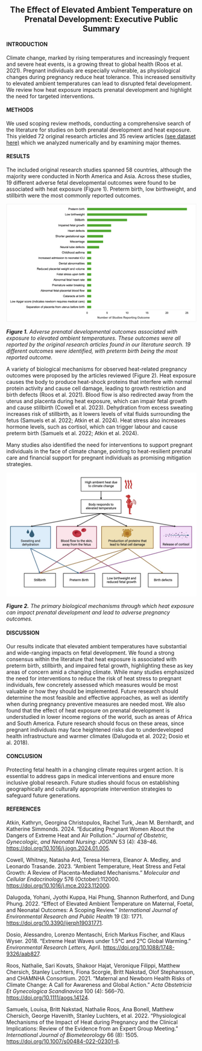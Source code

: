 <h2 align="center">The Effect of Elevated Ambient Temperature on Prenatal Development: Executive Public Summary</h2>

#### INTRODUCTION
Climate change, marked by rising temperatures and increasingly frequent and severe heat events, is a growing threat to global health (Roos et al. 2021). Pregnant individuals are especially vulnerable, as physiological changes during pregnancy reduce heat tolerance. This increased sensitivity to elevated ambient temperatures can lead to disrupted fetal development. We review how heat exposure impacts prenatal development and highlight the need for targeted interventions.

#### METHODS
We used scoping review methods, conducting a comprehensive search of the literature for studies on both prenatal development and heat exposure. This yielded 72 original research articles and 35 review articles [(see dataset here)](106ReferenceList.md) which we analyzed numerically and by examining major themes. 

#### RESULTS
The included original research studies spanned 58 countries, although the majority were conducted in North America and Asia. Across these studies, 19 different adverse fetal developmental outcomes were found to be associated with heat exposure (Figure 1). Preterm birth, low birthweight, and stillbirth were the most commonly reported outcomes.

<p align="center"><img src="Execsumm_bargraph.png" alt="Histogram of developmental outcomes" width="800"/></p>
  
  ***Figure 1.** Adverse prenatal developmental outcomes associated with exposure to elevated ambient temperatures. These outcomes were all reported by the original research articles found in our literature search. 19 different outcomes were identified, with preterm birth being the most reported outcome.*

A variety of biological mechanisms for observed heat-related pregnancy outcomes were proposed by the articles reviewed (Figure 2). Heat exposure causes the body to produce heat-shock proteins that interfere with normal protein activity and cause cell damage, leading to growth restriction and birth defects (Roos et al. 2021). Blood flow is also redirected away from the uterus and placenta during heat exposure, which can impair fetal growth and cause stillbirth (Cowell et al. 2023). Dehydration from excess sweating increases risk of stillbirth, as it lowers levels of vital fluids surrounding the fetus (Samuels et al. 2022; Atkin et al. 2024). Heat stress also increases hormone levels, such as cortisol, which can trigger labour and cause preterm birth (Samuels et al. 2022; Atkin et al. 2024).

Many studies also identified the need for interventions to support pregnant individuals in the face of climate change, pointing to heat-resilient prenatal care and financial support for pregnant individuals as promising mitigation strategies. 

<p align="center">
<img src="Execsumm_flowchart.jpeg" alt="Flow chart of biological mechanisms by which heat stress impacts prenatal development" width="800"/></p>

***Figure 2.** The primary biological mechanisms through which heat exposure can impact prenatal development and lead to adverse pregnancy outcomes.*

#### DISCUSSION
Our results indicate that elevated ambient temperatures have substantial and wide-ranging impacts on fetal development. We found a strong consensus within the literature that heat exposure is associated with preterm birth, stillbirth, and impaired fetal growth, highlighting these as key areas of concern amid a changing climate. While many studies emphasized the need for interventions to reduce the risk of heat stress to pregnant individuals, few concretely assessed which measures would be most valuable or how they should be implemented. Future research should determine the most feasible and effective approaches, as well as identify when during pregnancy preventive measures are needed most. We also found that the effect of heat exposure on prenatal development is understudied in lower income regions of the world, such as areas of Africa and South America. Future research should focus on these areas, since pregnant individuals may face heightened risks due to underdeveloped health infrastructure and warmer climates (Dalugoda et al. 2022; Dosio et al. 2018).

#### CONCLUSION
Protecting fetal health in a changing climate requires urgent action. It is essential to address gaps in medical interventions and ensure more inclusive global research. Future studies should focus on establishing geographically and culturally appropriate intervention strategies to safeguard future generations.

#### REFERENCES
Atkin, Kathryn, Georgina Christopulos, Rachel Turk, Jean M. Bernhardt, and Katherine Simmonds. 2024. “Educating Pregnant Women About the Dangers of Extreme Heat and Air Pollution.” *Journal of Obstetric, Gynecologic, and Neonatal Nursing: JOGNN* 53 (4): 438–46. https://doi.org/10.1016/j.jogn.2024.01.005.

Cowell, Whitney, Natasha Ard, Teresa Herrera, Eleanor A. Medley, and Leonardo Trasande. 2023. “Ambient Temperature, Heat Stress and Fetal Growth: A Review of Placenta-Mediated Mechanisms.” *Molecular and Cellular Endocrinology* 576 (October):112000. https://doi.org/10.1016/j.mce.2023.112000.

Dalugoda, Yohani, Jyothi Kuppa, Hai Phung, Shannon Rutherford, and Dung Phung. 2022. “Effect of Elevated Ambient Temperature on Maternal, Foetal, and Neonatal Outcomes: A Scoping Review.” *International Journal of Environmental Research and Public Health* 19 (3): 1771. https://doi.org/10.3390/ijerph19031771.

Dosio, Alessandro, Lorenzo Mentaschi, Erich Markus Fischer, and Klaus Wyser. 2018. “Extreme Heat Waves under 1.5°C and 2°C Global Warming.” *Environmental Research Letters,* April. https://doi.org/10.1088/1748-9326/aab827.

Roos, Nathalie, Sari Kovats, Shakoor Hajat, Veronique Filippi, Matthew Chersich, Stanley Luchters, Fiona Scorgie, Britt Nakstad, Olof Stephansson, and CHAMNHA Consortium. 2021. “Maternal and Newborn Health Risks of Climate Change: A Call for Awareness and Global Action.” *Acta Obstetricia Et Gynecologica Scandinavica* 100 (4): 566–70. https://doi.org/10.1111/aogs.14124.

Samuels, Louisa, Britt Nakstad, Nathalie Roos, Ana Bonell, Matthew Chersich, George Havenith, Stanley Luchters, et al. 2022. “Physiological Mechanisms of the Impact of Heat during Pregnancy and the Clinical Implications: Review of the Evidence from an Expert Group Meeting.” *International Journal of Biometeorology* 66 (8): 1505. https://doi.org/10.1007/s00484-022-02301-6.
